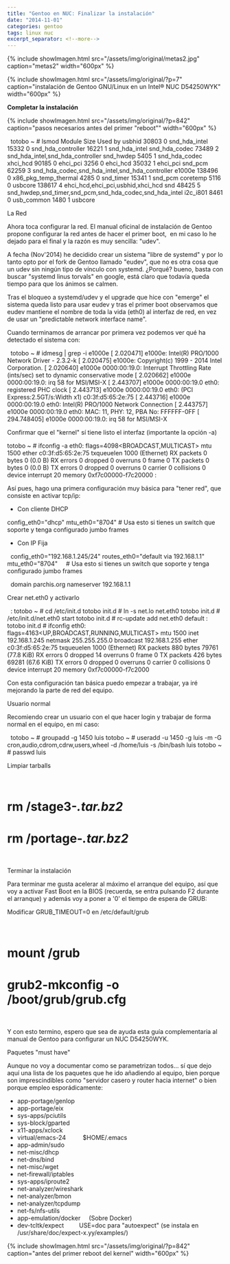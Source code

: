 ```yaml
---
title: "Gentoo en NUC: Finalizar la instalación"
date: "2014-11-01"
categories: gentoo
tags: linux nuc
excerpt_separator: <!--more-->
---
```


{% include showImagen.html
    src="/assets/img/original/metas2.jpg"
    caption="metas2"
    width="600px"
    %}

{% include showImagen.html
    src="/assets/img/original/?p=7"
    caption="instalación de Gentoo GNU/Linux en un Intel® NUC D54250WYK"
    width="600px"
    %}

**Completar la instalación**

{% include showImagen.html
    src="/assets/img/original/?p=842"
    caption="pasos necesarios antes del primer "reboot""
    width="600px"
    %}

 
 
totobo ~ # lsmod
Module Size Used by
usbhid 30803 0
snd_hda_intel 15332 0
snd_hda_controller 16221 1 snd_hda_intel
snd_hda_codec 73489 2 snd_hda_intel,snd_hda_controller
snd_hwdep 5405 1 snd_hda_codec
xhci_hcd 90185 0
ehci_pci 3256 0
ehci_hcd 35032 1 ehci_pci
snd_pcm 62259 3 snd_hda_codec,snd_hda_intel,snd_hda_controller
e1000e 138496 0
x86_pkg_temp_thermal 4285 0
snd_timer 15341 1 snd_pcm
coretemp 5116 0
usbcore 138617 4 ehci_hcd,ehci_pci,usbhid,xhci_hcd
snd 48425 5 snd_hwdep,snd_timer,snd_pcm,snd_hda_codec,snd_hda_intel
i2c_i801 8461 0
usb_common 1480 1 usbcore
 

La Red

Ahora toca configurar la red. El manual oficinal de instalación de Gentoo propone configurar la red antes de hacer el primer boot,  en mi caso lo he dejado para el final y la razón es muy sencilla: "udev".

A fecha (Nov'2014) he decidido crear un sistema "libre de systemd" y por lo tanto opto por el fork de Gentoo llamado "eudev", que no es otra cosa que un udev sin ningún tipo de vínculo con systemd. ¿Porqué? bueno, basta con buscar "systemd linus torvals" en google, está claro que todavía queda tiempo para que los ánimos se calmen.

Tras el bloqueo a systemd/udev y el upgrade que hice con "emerge" el sistema queda listo para usar eudev y tras el primer boot observamos que eudev mantiene el nombre de toda la vida (eth0) al interfaz de red, en vez de usar un "predictable network interface name".

Cuando terminamos de arrancar por primera vez podemos ver qué ha detectado el sistema con:

 
 
totobo ~ # idmesg | grep -i e1000e
[ 2.020471] e1000e: Intel(R) PRO/1000 Network Driver - 2.3.2-k
[ 2.020475] e1000e: Copyright(c) 1999 - 2014 Intel Corporation.
[ 2.020640] e1000e 0000:00:19.0: Interrupt Throttling Rate (ints/sec) set to dynamic conservative mode
[ 2.020662] e1000e 0000:00:19.0: irq 58 for MSI/MSI-X
[ 2.443707] e1000e 0000:00:19.0 eth0: registered PHC clock
[ 2.443713] e1000e 0000:00:19.0 eth0: (PCI Express:2.5GT/s:Width x1) c0:3f:d5:65:2e:75
[ 2.443716] e1000e 0000:00:19.0 eth0: Intel(R) PRO/1000 Network Connection
[ 2.443757] e1000e 0000:00:19.0 eth0: MAC: 11, PHY: 12, PBA No: FFFFFF-0FF
[ 294.748405] e1000e 0000:00:19.0: irq 58 for MSI/MSI-X

Confirmar que el "kernel" sí tiene listo el interfaz (importante la opción -a)

totobo ~ # ifconfig -a
eth0: flags=4098<BROADCAST,MULTICAST> mtu 1500
ether c0:3f:d5:65:2e:75 txqueuelen 1000 (Ethernet)
RX packets 0 bytes 0 (0.0 B)
RX errors 0 dropped 0 overruns 0 frame 0
TX packets 0 bytes 0 (0.0 B)
TX errors 0 dropped 0 overruns 0 carrier 0 collisions 0
device interrupt 20 memory 0xf7c00000-f7c20000
:
 

Así pues, hago una primera configuración muy básica para "tener red", que consiste en activar tcp/ip:

- Con cliente DHCP

config_eth0="dhcp"
mtu_eth0="8704" # Usa esto si tienes un switch que soporte y tenga configurado jumbo frames
 

- Con IP Fija

 
config_eth0="192.168.1.245/24"
routes_eth0="default via 192.168.1.1"
mtu_eth0="8704"     # Usa esto si tienes un switch que soporte y tenga configurado jumbo frames
 

 
domain parchis.org
nameserver 192.168.1.1
 

Crear net.eth0 y activarlo

 
 
:
totobo ~ # cd /etc/init.d
totobo init.d # ln -s net.lo net.eth0
totobo init.d # /etc/init.d/net.eth0 start
totobo init.d # rc-update add net.eth0 default
:
totobo init.d # ifconfig
eth0: flags=4163<UP,BROADCAST,RUNNING,MULTICAST> mtu 1500
inet 192.168.1.245 netmask 255.255.255.0 broadcast 192.168.1.255
ether c0:3f:d5:65:2e:75 txqueuelen 1000 (Ethernet)
RX packets 880 bytes 79761 (77.8 KiB)
RX errors 0 dropped 14 overruns 0 frame 0
TX packets 426 bytes 69281 (67.6 KiB)
TX errors 0 dropped 0 overruns 0 carrier 0 collisions 0
device interrupt 20 memory 0xf7c00000-f7c2000
 

Con esta configuración tan básica puedo empezar a trabajar, ya iré mejorando la parte de red del equipo.

Usuario normal

Recomiendo crear un usuario con el que hacer login y trabajar de forma normal en el equipo, en mi caso:

 
 
totobo ~ # groupadd -g 1450 luis
totobo ~ # useradd -u 1450 -g luis -m -G cron,audio,cdrom,cdrw,users,wheel -d /home/luis -s /bin/bash luis
totobo ~ # passwd luis
 

Limpiar tarballs

 
 
# rm /stage3-*.tar.bz2*
# rm /portage-*.tar.bz2*
 

Terminar la instalación

Para terminar me gusta acelerar al máximo el arranque del equipo, así que voy a activar Fast Boot en la BIOS (recuerda, se entra pulsando F2 durante el arranque) y además voy a poner a '0' el tiempo de espera de GRUB:

Modificar GRUB_TIMEOUT=0 en /etc/default/grub

 
 
# mount /grub
# grub2-mkconfig -o /boot/grub/grub.cfg
 

Y con esto termino, espero que sea de ayuda esta guía complementaria al manual de Gentoo para configurar un NUC D54250WYK.

Paquetes "must have"

Aunque no voy a documentar como se parametrizan todos... sí que dejo aquí una lista de los paquetes que he ido añadiendo al equipo, bien porque son imprescindibles como "servidor casero y router hacia internet" o bien porque empleo esporádicamente:

- app-portage/genlop
- app-portage/eix
- sys-apps/pciutils
- sys-block/gparted
- x11-apps/xclock
- virtual/emacs-24          $HOME/.emacs
- app-admin/sudo
- net-misc/dhcp
- net-dns/bind
- net-misc/wget
- net-firewall/iptables
- sys-apps/iproute2
- net-analyzer/wireshark
- net-analyzer/bmon
- net-analyzer/tcpdump
- net-fs/nfs-utils
- app-emulation/docker     (Sobre Docker)
- dev-tcltk/expect         USE=doc para "autoexpect" (se instala en /usr/share/doc/expect-x.yy/examples/)

{% include showImagen.html
    src="/assets/img/original/?p=842"
    caption="antes del primer reboot del kernel"
    width="600px"
    %}
